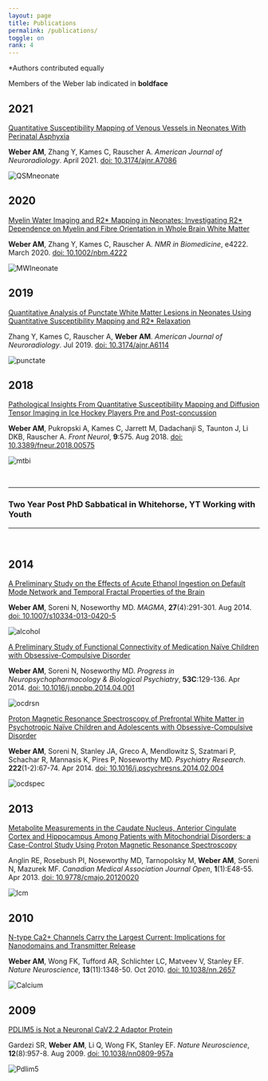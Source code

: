 ```yaml
---
layout: page
title: Publications
permalink: /publications/
toggle: on
rank: 4
---
```

\*Authors contributed equally<br>

Members of the Weber lab indicated in **boldface**

## 2021 

[Quantitative Susceptibility Mapping of Venous Vessels in Neonates With Perinatal Asphyxia](http://www.ajnr.org/content/early/2021/04/01/ajnr.A7086)

**Weber AM**, Zhang Y, Kames C, Rauscher A. _American Journal of Neuroradiology_. April 2021. [doi: 10.3174/ajnr.A7086](https://doi.org/10.3174/ajnr.A7086)

![QSMneonate](QSMneonate.jpg)

## 2020

[Myelin Water Imaging and R2* Mapping in Neonates: Investigating R2* Dependence on Myelin and Fibre Orientation in Whole Brain White Matter](https://analyticalsciencejournals.onlinelibrary.wiley.com/doi/10.1002/nbm.4222)

**Weber AM**, Zhang Y, Kames C, Rauscher A. _NMR in Biomedicine_, e4222. March 2020. [doi: 10.1002/nbm.4222](https://doi.org/10.1002/nbm.4222)

![MWIneonate](MWIneonate.png)

## 2019

[Quantitative Analysis of Punctate White Matter Lesions in Neonates Using Quantitative Susceptibility Mapping and R2* Relaxation](http://www.ajnr.org/content/early/2019/06/20/ajnr.A6114)

Zhang Y, Kames C, Rauscher A, **Weber AM**. _American Journal of Neuroradiology_. Jul 2019. [doi: 10.3174/ajnr.A6114](https://doi.org/10.3174/ajnr.A6114)

![punctate](punctate.jpg)

## 2018

[Pathological Insights From Quantitative Susceptibility Mapping and Diffusion Tensor Imaging in Ice Hockey Players Pre and Post-concussion](https://www.ncbi.nlm.nih.gov/pmc/articles/PMC6091605/)

**Weber AM**, Pukropski A, Kames C, Jarrett M, Dadachanji S, Taunton J, Li DKB, Rauscher A. _Front Neurol_, **9**:575. Aug 2018. [doi: 10.3389/fneur.2018.00575](https://doi.org/10.3389/fneur.2018.00575)

![mtbi](mtbi.jpg)

<br>

***

### Two Year Post PhD Sabbatical in Whitehorse, YT Working with Youth

***
<br>

## 2014

[A Preliminary Study on the Effects of Acute Ethanol Ingestion on Default Mode Network and Temporal Fractal Properties of the Brain](https://link.springer.com/article/10.1007/s10334-013-0420-5)

**Weber AM**, Soreni N, Noseworthy MD. _MAGMA_, **27**(4):291-301. Aug 2014. [doi: 10.1007/s10334-013-0420-5](https://doi.org/10.1007/s10334-013-0420-5)

![alcohol](alcohol.png)

[A Preliminary Study of Functional Connectivity of Medication Naïve Children with Obsessive-Compulsive Disorder](https://www.sciencedirect.com/science/article/abs/pii/S0278584614000773?via%3Dihub)

**Weber AM**, Soreni N, Noseworthy MD. _Progress in Neuropsychopharmacology & Biological Psychiatry_, **53C**:129-136. Apr 2014. [doi: 10.1016/j.pnpbp.2014.04.001](https://doi.org/10.1016/j.pnpbp.2014.04.001)

![ocdrsn](ocdrsn.jpg)

[Proton Magnetic Resonance Spectroscopy of Prefrontal White Matter in Psychotropic Naïve Children and Adolescents with Obsessive-Compulsive Disorder](https://www.sciencedirect.com/science/article/abs/pii/S0925492714000316?via%3Dihub)

**Weber AM**, Soreni N, Stanley JA, Greco A, Mendlowitz S, Szatmari P, Schachar R, Mannasis K, Pires P, Noseworthy MD. _Psychiatry Research_. **222**(1-2):67-74. Apr 2014. [doi: 10.1016/j.pscychresns.2014.02.004](https://doi.org/10.1016/j.pscychresns.2014.02.004)

![ocdspec](ocdspec.jpg)

## 2013

[Metabolite Measurements in the Caudate Nucleus, Anterior Cingulate Cortex and Hippocampus Among Patients with Mitochondrial Disorders: a Case-Control Study Using Proton Magnetic Resonance Spectroscopy](http://cmajopen.ca/content/1/1/E48)

Anglin RE, Rosebush PI, Noseworthy MD, Tarnopolsky M, **Weber AM**, Soreni N, Mazurek MF. _Canadian Medical Association Journal Open_, **1**(1):E48-55. Apr 2013. [doi: 10.9778/cmajo.20120020](https://doi.org/10.9778/cmajo.20120020)

![lcm](lcm.jpg)

## 2010

[N-type Ca2+ Channels Carry the Largest Current: Implications for Nanodomains and Transmitter Release](https://www.nature.com/articles/nn.2657)

**Weber AM**, Wong FK, Tufford AR, Schlichter LC, Matveev V, Stanley EF. _Nature Neuroscience_, **13**(11):1348-50. Oct 2010. [doi: 10.1038/nn.2657](https://doi.org/10.1038/nn.2657)

![Calcium](calcium.jpg)

## 2009

[PDLIM5 is Not a Neuronal CaV2.2 Adaptor Protein](https://www.nature.com/articles/nn0809-957a)

Gardezi SR, **Weber AM**, Li Q, Wong FK, Stanley EF. _Nature Neuroscience_, **12**(8):957-8. Aug 2009. [doi: 10.1038/nn0809-957a](https://doi.org/10.1038/nn0809-957a)

![Pdlim5](pdlim5.jpg)
